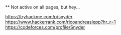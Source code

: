 ** Not active on all pages, but hey...

https://tryhackme.com/p/snyder <br>
https://www.hackerrank.com/ricoandreaslepp?hr_r=1 <br>
https://codeforces.com/profile/Snyder
